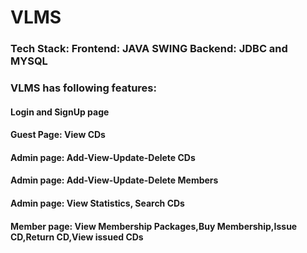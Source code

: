 # VLMS
### Tech Stack: Frontend: JAVA SWING Backend: JDBC and MYSQL
### VLMS has following features:
#### Login and SignUp page
#### Guest Page: View CDs
#### Admin page: Add-View-Update-Delete CDs
#### Admin page: Add-View-Update-Delete Members
#### Admin page: View Statistics, Search CDs
#### Member page: View Membership Packages,Buy Membership,Issue CD,Return CD,View issued CDs
